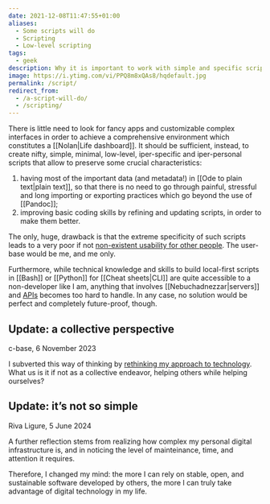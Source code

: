 ```yaml
---
date: 2021-12-08T11:47:55+01:00
aliases:
  - Some scripts will do
  - Scripting
  - Low-level scripting
tags:
  - geek
description: Why it is important to work with simple and specific scripts rather than dealing with complex extensive software
image: https://i.ytimg.com/vi/PPQ8m8xQAs8/hqdefault.jpg
permalink: /script/
redirect_from:
  - /a-script-will-do/
  - /scripting/
---
```

There is little need to look for fancy apps and customizable complex interfaces in order to achieve a comprehensive environment which constitutes a [[Nolan|Life dashboard]]. It should be sufficient, instead, to create nifty, simple, minimal, low-level, iper-specific and iper-personal scripts that allow to preserve some crucial characteristics:
1. having most of the important data (and metadata!) in [[Ode to plain text|plain text]], so that there is no need to go through painful, stressful and long importing or exporting practices which go beyond the use of [[Pandoc]];
2. improving basic coding skills by refining and updating scripts, in order to make them better.

The only, huge, drawback is that the extreme specificity of such scripts leads to a very poor if not <u>non-existent usability for other people</u>. The user-base would be me, and me only.

Furthermore, while technical knowledge and skills to build local-first scripts in [[Bash]] or [[Python]] for [[Cheat sheets|CLI]] are quite accessible to a non-developer like I am, anything that involves [[Nebuchadnezzar|servers]] and [APIs](https://en.wikipedia.org/wiki/API 'API on Wikipedia') becomes too hard to handle. In any case, no solution would be perfect and completely future-proof, though.

## Update: a collective perspective

<p class='date'>c-base, <time datetime='2023-11-06T19:42:00+01:00'>6 November 2023</time></p>

I subverted this way of thinking by [rethinking my approach to technology](/v2/ 'Rethinking my space'). What us is it if not as a collective endeavor, helping others while helping ourselves?

## Update: it’s not so simple

<p class='date'>Riva Ligure, <time datetime='2024-06-05T15:07:39+02:00'>5 June 2024</time></p>

A further reflection stems from realizing how complex my personal digital infrastructure is, and in noticing the level of mainteinance, time, and attention it requires.

Therefore, I changed my mind: the more I can rely on stable, open, and sustainable software developed by others, the more I can truly take advantage of digital technology in my life.
